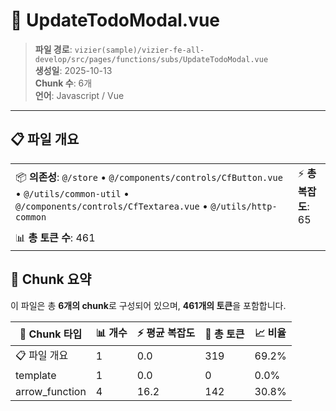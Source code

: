 # 📄 UpdateTodoModal.vue

> **파일 경로**: `vizier(sample)/vizier-fe-all-develop/src/pages/functions/subs/UpdateTodoModal.vue`  
> **생성일**: 2025-10-13  
> **Chunk 수**: 6개  
> **언어**: Javascript / Vue
---


## 📋 파일 개요

| | |
|--|--|
| 📦 **의존성**: `@/store` • `@/components/controls/CfButton.vue` • `@/utils/common-util` • `@/components/controls/CfTextarea.vue` • `@/utils/http-common` | ⚡ **총 복잡도**: 65 |
| 📊 **총 토큰 수**: 461 |  |






## 🧩 Chunk 요약

이 파일은 총 **6개의 chunk**로 구성되어 있으며, **461개의 토큰**을 포함합니다.

| 🧩 Chunk 타입 | 📊 개수 | ⚡ 평균 복잡도 | 📝 총 토큰 | 📈 비율 |
|---------------|--------|-------------|----------|--------|
| 📋 파일 개요 | 1 | 0.0 | 319 | 69.2% |
| template | 1 | 0.0 | 0 | 0.0% |
| arrow_function | 4 | 16.2 | 142 | 30.8% |

